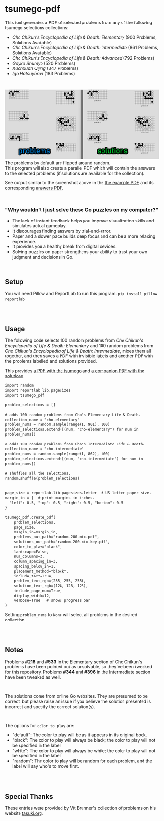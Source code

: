 # tsumego-pdf
This tool generates a PDF of selected problems from any of the following tsumego selections collections:
  - *Cho Chikun's Encyclopedia of Life &amp; Death: Elementary* (900 Problems, Solutions Available)
  - *Cho Chikun's Encyclopedia of Life &amp; Death: Intermediate* (861 Problems, Solutions Available)
  - *Cho Chikun's Encyclopedia of Life &amp; Death: Advanced* (792 Problems)
  - *Goyko Shumyo* (520 Problems)
  - *Xuanxuan Qijing* (347 Problems)
  - *Igo Hatsuyōron* (183 Problems)
<br>

![Tsumego](https://github.com/travisgk/tsumego-pdf/blob/main/example-outputs/outputs.png?raw=true)
The problems by default are flipped around random.<br>This program will also create a parallel PDF which will contain the answers to the selected problems (if solutions are available for the collection).

See output similar to the screenshot above in the [the example PDF](https://github.com/travisgk/tsumego-pdf/blob/main/example-outputs/demo-a.pdf) and its corresponding [answers PDF](https://github.com/travisgk/tsumego-pdf/blob/main/example-outputs/demo-a-key.pdf).

<br>

### "Why wouldn't I just solve these Go puzzles on my computer?"
- The lack of instant feedback helps you improve visualization skills and simulates actual gameplay.
- It discourages finding answers by trial-and-error.
- Paper and a slower pace builds deep focus and can be a more relaxing experience.
- It provides you a healthy break from digital devices.
- Solving puzzles on paper strengthens your ability to trust your own judgment and decisions in Go.
<br>

## Setup
You will need Pillow and ReportLab to run this program.
`pip install pillow reportlab`

<br>
<br>

## Usage
The following code selects 100 random problems from *Cho Chikun's Encyclopedia of Life &amp; Death: Elementary* and 100 random problems from *Cho Chikun's Encyclopedia of Life &amp; Death: Intermediate*, mixes them all together, and then saves a PDF with invisible labels and another PDF with the problems labelled and solutions provided.

This provides [a PDF with the tsumego](https://github.com/travisgk/tsumego-pdf/blob/main/example-outputs/demo-c.pdf) and [a companion PDF with the solutions](https://github.com/travisgk/tsumego-pdf/blob/main/example-outputs/demo-c-key.pdf).

```
import random
import reportlab.lib.pagesizes
import tsumego_pdf

problem_selections = []

# adds 100 random problems from Cho's Elementary Life & Death.
collection_name = "cho-elementary"
problem_nums = random.sample(range(1, 901), 100)
problem_selections.extend([(num, "cho-elementary") for num in problem_nums])

# adds 100 random problems from Cho's Intermediate Life & Death.
collection_name = "cho-intermediate"
problem_nums = random.sample(range(1, 862), 100)
problem_selections.extend([(num, "cho-intermediate") for num in problem_nums])

# shuffles all the selections.
random.shuffle(problem_selections)


page_size = reportlab.lib.pagesizes.letter  # US letter paper size.
margin_in = {  # print margins in inches.
  "left": 0.5, "top": 0.5, "right": 0.5, "bottom": 0.5
}

tsumego_pdf.create_pdf(
    problem_selections,
    page_size,
    margin_in=margin_in,
    problems_out_path="random-200-mix.pdf",
    solutions_out_path="random-200-mix-key.pdf",
    color_to_play="black",
    landscape=False,
    num_columns=2,
    column_spacing_in=3,
    spacing_below_in=1,
    placement_method="block",
    include_text=True,
    problem_text_rgb=(255, 255, 255),
    solution_text_rgb=(128, 128, 128),
    include_page_num=True,
    display_width=12,
    verbose=True,  # shows progress bar
)
```

Setting `problem_nums` to `None` will select all problems in the desired collection.

<br>
<br>

## Notes
Problems **#218** and **#533** in the Elementary section of Cho Chikun's problems have been pointed out as unsolvable, so they've been tweaked for this repository. Problems **#344** and **#396** in the Intermediate section have been tweaked as well.

<br>

The solutions come from online Go websites. They are presumed to be correct, but please raise an issue if you believe the solution presented is incorrect and specify the correct solution(s).

<br>

The options for `color_to_play` are:
- "default": The color to play will be as it appears in its original book.
- "black": The color to play will always be black; the color to play will not be specified in the label.
- "white": The color to play will always be white; the color to play will not be specified in the label.
- "random": The color to play will be random for each problem, and the label will say who's to move first.

<br>
<br>

## Special Thanks
These entries were provided by Vít Brunner's collection of problems on his website [tasuki.org](https://tsumego.tasuki.org/).
